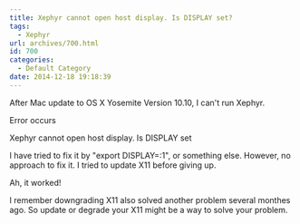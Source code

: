 ```yaml
---
title: Xephyr cannot open host display. Is DISPLAY set?
tags:
  - Xephyr
url: archives/700.html
id: 700
categories:
  - Default Category
date: 2014-12-18 19:18:39
---
```


After Mac update to OS X Yosemite Version 10.10, I can't run Xephyr. 

Error occurs 

Xephyr cannot open host display. Is DISPLAY set 

I have tried to fix it by "export DISPLAY=:1", or something else. However, no approach to fix it. I tried to update X11 before giving up. 

Ah, it worked! 

I remember downgrading X11 also solved another problem several monthes ago. So update or degrade your X11 might be a way to solve your problem.